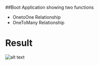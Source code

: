 ##Boot Application showing two functions
* OnetoOne Relationship
* OneToMany Relationship

# Result
![alt text]("C:\Users\TushaR\eclipse-workspace\bootjpa\img\result.jpg")